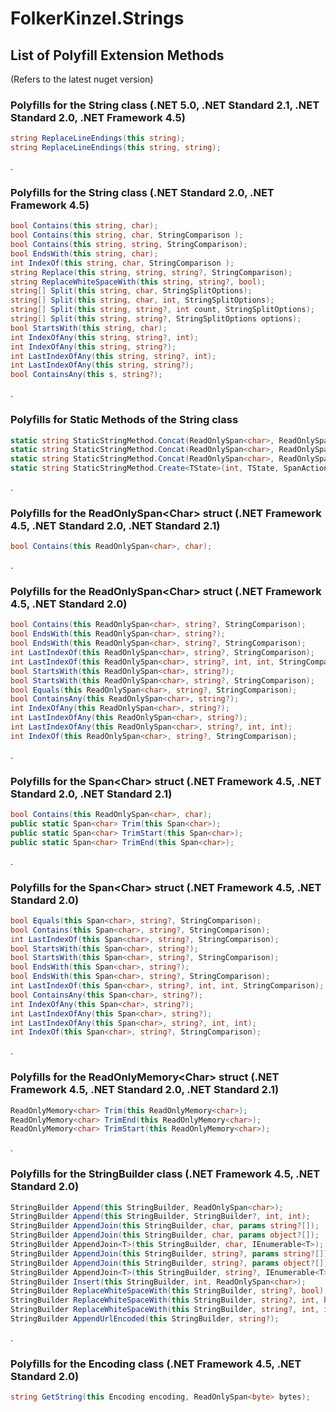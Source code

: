 # FolkerKinzel.Strings

## List of Polyfill Extension Methods 
(Refers to the latest nuget version)
### Polyfills for the String class (.NET 5.0, .NET Standard 2.1, .NET Standard 2.0, .NET Framework 4.5)
```csharp
string ReplaceLineEndings(this string);
string ReplaceLineEndings(this string, string);
```
.
### Polyfills for the String class (.NET Standard 2.0, .NET Framework 4.5)
```csharp
bool Contains(this string, char);
bool Contains(this string, char, StringComparison );
bool Contains(this string, string, StringComparison);
bool EndsWith(this string, char);
int IndexOf(this string, char, StringComparison );
string Replace(this string, string, string?, StringComparison);
string ReplaceWhiteSpaceWith(this string, string?, bool);
string[] Split(this string, char, StringSplitOptions);
string[] Split(this string, char, int, StringSplitOptions);
string[] Split(this string, string?, int count, StringSplitOptions);
string[] Split(this string, string?, StringSplitOptions options);
bool StartsWith(this string, char);
int IndexOfAny(this string, string?, int);
int IndexOfAny(this string, string?);
int LastIndexOfAny(this string, string?, int);
int LastIndexOfAny(this string, string?);
bool ContainsAny(this s, string?);

```
.
### Polyfills for Static Methods of the String class
```csharp
static string StaticStringMethod.Concat(ReadOnlySpan<char>, ReadOnlySpan<char>, ReadOnlySpan<char>, ReadOnlySpan<char>);
static string StaticStringMethod.Concat(ReadOnlySpan<char>, ReadOnlySpan<char>, ReadOnlySpan<char>);
static string StaticStringMethod.Concat(ReadOnlySpan<char>, ReadOnlySpan<char>);
static string StaticStringMethod.Create<TState>(int, TState, SpanAction<char, TState>);
```
.

### Polyfills for the ReadOnlySpan&lt;Char&gt; struct (.NET Framework 4.5, .NET Standard 2.0, .NET Standard 2.1)

```csharp
bool Contains(this ReadOnlySpan<char>, char);
```

.

### Polyfills for the ReadOnlySpan&lt;Char&gt; struct (.NET Framework 4.5, .NET Standard 2.0)

```csharp
bool Contains(this ReadOnlySpan<char>, string?, StringComparison);
bool EndsWith(this ReadOnlySpan<char>, string?);
bool EndsWith(this ReadOnlySpan<char>, string?, StringComparison);
int LastIndexOf(this ReadOnlySpan<char>, string?, StringComparison);
int LastIndexOf(this ReadOnlySpan<char>, string?, int, int, StringComparison);
bool StartsWith(this ReadOnlySpan<char>, string?);
bool StartsWith(this ReadOnlySpan<char>, string?, StringComparison);
bool Equals(this ReadOnlySpan<char>, string?, StringComparison);
bool ContainsAny(this ReadOnlySpan<char>, string?);
int IndexOfAny(this ReadOnlySpan<char>, string?);
int LastIndexOfAny(this ReadOnlySpan<char>, string?);
int LastIndexOfAny(this ReadOnlySpan<char>, string?, int, int);
int IndexOf(this ReadOnlySpan<char>, string?, StringComparison);
```
.
### Polyfills for the Span&lt;Char&gt; struct (.NET Framework 4.5, .NET Standard 2.0, .NET Standard 2.1)

```csharp
bool Contains(this ReadOnlySpan<char>, char);
public static Span<char> Trim(this Span<char>);
public static Span<char> TrimStart(this Span<char>);
public static Span<char> TrimEnd(this Span<char>);
```
.
### Polyfills for the Span&lt;Char&gt; struct (.NET Framework 4.5, .NET Standard 2.0)

```csharp
bool Equals(this Span<char>, string?, StringComparison);
bool Contains(this Span<char>, string?, StringComparison);
int LastIndexOf(this Span<char>, string?, StringComparison);
bool StartsWith(this Span<char>, string?);
bool StartsWith(this Span<char>, string?, StringComparison);
bool EndsWith(this Span<char>, string?);
bool EndsWith(this Span<char>, string?, StringComparison);
int LastIndexOf(this Span<char>, string?, int, int, StringComparison);
bool ContainsAny(this Span<char>, string?);
int IndexOfAny(this Span<char>, string?);
int LastIndexOfAny(this Span<char>, string?);
int LastIndexOfAny(this Span<char>, string?, int, int);
int IndexOf(this Span<char>, string?, StringComparison);
```
.

### Polyfills for the ReadOnlyMemory&lt;Char&gt; struct (.NET Framework 4.5, .NET Standard 2.0, .NET Standard 2.1)
```csharp
ReadOnlyMemory<char> Trim(this ReadOnlyMemory<char>);
ReadOnlyMemory<char> TrimEnd(this ReadOnlyMemory<char>);
ReadOnlyMemory<char> TrimStart(this ReadOnlyMemory<char>);
```
.
### Polyfills for the StringBuilder class (.NET Framework 4.5, .NET Standard 2.0)
```csharp
StringBuilder Append(this StringBuilder, ReadOnlySpan<char>);
StringBuilder Append(this StringBuilder, StringBuilder?, int, int);
StringBuilder AppendJoin(this StringBuilder, char, params string?[]);
StringBuilder AppendJoin(this StringBuilder, char, params object?[]);
StringBuilder AppendJoin<T>(this StringBuilder, char, IEnumerable<T>);
StringBuilder AppendJoin(this StringBuilder, string?, params string?[]);
StringBuilder AppendJoin(this StringBuilder, string?, params object?[]);
StringBuilder AppendJoin<T>(this StringBuilder, string?, IEnumerable<T>);
StringBuilder Insert(this StringBuilder, int, ReadOnlySpan<char>);
StringBuilder ReplaceWhiteSpaceWith(this StringBuilder, string?, bool);
StringBuilder ReplaceWhiteSpaceWith(this StringBuilder, string?, int, bool);
StringBuilder ReplaceWhiteSpaceWith(this StringBuilder, string?, int, int, bool);
StringBuilder AppendUrlEncoded(this StringBuilder, string?);
```
.
### Polyfills for the Encoding class (.NET Framework 4.5, .NET Standard 2.0)
```csharp
string GetString(this Encoding encoding, ReadOnlySpan<byte> bytes);
```